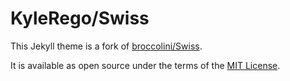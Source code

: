 # KyleRego/Swiss

This Jekyll theme is a fork of [broccolini/Swiss](https://github.com/broccolini/Swiss).

It is available as open source under the terms of the [MIT License](http://opensource.org/licenses/MIT).
